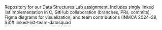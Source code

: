Repository for our Data Structures Lab assignment. Includes singly linked list implementation in C, GitHub collaboration (branches, PRs, commits), Figma diagrams for visualization, and team contributions (INMCA 2024–29, S3)# linked-list-team-datasquad
